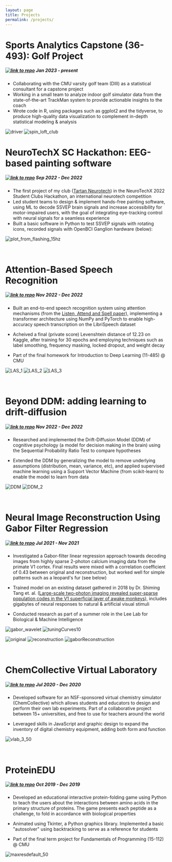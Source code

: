 ```yaml
---
layout: page
title: Projects
permalink: /projects/
---
```


# Sports Analytics Capstone (36-493): Golf Project
#####  [![link to repo](/files/source.jpg)](https://github.com/rhopatel/golf-project) Jan 2023 - present

- Collaborating with the CMU varsity golf team (DIII) as a statistical consultant for a capstone project
- Working in a small team to analyze indoor golf simulator data from the state-of-the-art TrackMan system to provide actionable insights to the coach
- Wrote code in R, using packages such as ggplot2 and the tidyverse, to produce high-quality data visualization to complement in-depth statistical modeling & analysis

![driver](/files/driver.png) ![spin_loft_club](/files/spin_loft_club.png)


# NeuroTechX SC Hackathon: EEG-based painting software
#####  [![link to repo](/files/source.jpg)](https://github.com/rhopatel/SSVEP_Painter) Sep 2022 - Dec 2022

- The first project of my club ([Tartan Neurotech](http://www.tartanneurotech.org/)) in the NeuroTechX 2022 Student Clubs Hackathon, an international neurotech competition
- Led student teams to design & implement hands-free painting software, using ML to decode SSVEP brain signals and increase accessibility for motor-impaired users, with the goal of integrating eye-tracking control with neural signals for a seamless experience
- Built a basic software in Python to test SSVEP signals with rotating icons, recorded signals with OpenBCI Ganglion hardware (below):

![plot_from_flashing_15hz](/files/plot_from_flashing_15hz.png)


&nbsp;

# Attention-Based Speech Recognition
##### [![link to repo](/files/source.jpg)](https://github.com/rhopatel/IDL-hw4) Nov 2022 - Dec 2022 

- Built an end-to-end speech recognition system using attention mechanisms (from the [Listen, Attend and Spell paper](https://arxiv.org/pdf/1508.01211v2.pdf)), implementing a transformer architecture using NumPy and PyTorch to enable high-accuracy speech transcription on the LibriSpeech dataset

- Acheived a final (private score) Levenshtein distance of 12.23 on Kaggle, after training for 30 epochs and employing techniques such as label smoothing, frequency masking, locked dropout, and weight decay

- Part of the final homework for Introduction to Deep Learning (11-485) @ CMU

![LAS_1](/files/LAS_1.png) ![LAS_2](/files/LAS_2.png) ![LAS_3](/files/LAS_3.png)

&nbsp;
# Beyond DDM: adding learning to drift-diffusion
##### [![link to repo](/files/source.jpg)](https://colab.research.google.com/drive/1D1k-6XTM7OOSJ-ujCeK9YSQA6lc_xuvL?usp=sharing) Nov 2022 - Dec 2022

- Researched and implemented the Drift-Diffusion Model (DDM) of cognitive psychology (a model for decision making in the brain) using the Sequential Probability Ratio Test to compare hypotheses

- Extended the DDM by generalizing the model to remove underlying assumptions (distribution, mean, variance, etc), and applied supervised machine learning using a Support Vector Machine (from scikit-learn) to enable the model to learn from data

![DDM](/files/DDM.png) ![DDM_2](/files/DDM_2.png)

&nbsp;

# Neural Image Reconstruction Using Gabor Filter Regression
##### [![link to repo](/files/source.jpg)](https://github.com/rhopatel/tangImageReconstruction) Jul 2021 - Nov 2021

- Investigated a Gabor-filter linear regression approach towards decoding images from highly sparse 2-photon calcium imaging data from the primate V1 cortex. Final results were mixed with a correlation coefficient of 0.43 between original and reconstruction, but worked well for simple patterns such as a leopard's fur (see below)

- Trained model on an existing dataset gathered in 2018 by Dr. Shiming Tang et. al. ([Large-scale two-photon imaging revealed super-sparse population codes in the V1 superficial layer of awake monkeys](https://elifesciences.org/articles/33370)), includes gigabytes of neural responses to natural & artificial visual stimuli

- Conducted research as part of a summer role in the Lee Lab for Biological & Machine Intelligence

![gabor_wavelet](/files/gabor_wavelet.png) ![tuningCurves10](/files/tuningCurves10.png)


![original](/files/original.png) ![reconstruction](/files/reconstruction.png) ![gaborReconstruction](/files/gaborReconstruction.png)



&nbsp;

# ChemCollective Virtual Laboratory
##### [![link to repo](/files/source.jpg)](https://github.com/rhopatel/vlab2) Jul 2020 - Dec 2020

- Developed software for an NSF-sponsored virtual chemistry simulator (ChemCollective) which allows students and educators to design and perform their own lab experiments. Part of a collaborative project between 15+ universities, and free to use for teachers around the world

- Leveraged skills in JavaScript and graphic design to expand the inventory of digital chemistry equipment, adding both form and function


![vlab_3_50](/files/vlab_3_50.png)


&nbsp;

# ProteinEDU
##### [![link to repo](/files/source.jpg)](https://github.com/rhopatel/ProteinEDU) Oct 2019 - Dec 2019

- Developed an educational interactive protein-folding game using Python to teach the users about the interactions between amino
acids in the primary structure of proteins. The game presents each peptide as a challenge, to fold in accordance with biological properties

- Animated using Tkinter, a Python graphics library. Implemented a basic "autosolver" using backtracking to serve as a reference for students

- Part of the final term project for Fundamentals of Programming (15-112) @ CMU

![maxresdefault_50](/files/maxresdefault_50.png)
